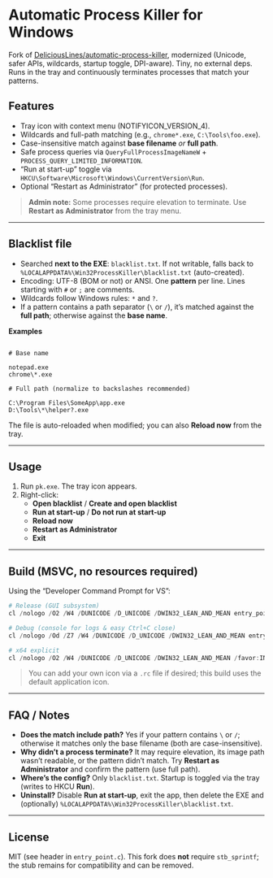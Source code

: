 # Automatic Process Killer for Windows

Fork of [DeliciousLines/automatic-process-killer](https://github.com/DeliciousLines/automatic-process-killer), modernized (Unicode, safer APIs, wildcards, startup toggle, DPI-aware). Tiny, no external deps. Runs in the tray and continuously terminates processes that match your patterns.

## Features
- Tray icon with context menu (NOTIFYICON_VERSION_4).
- Wildcards and full-path matching (e.g., `chrome*.exe`, `C:\Tools\foo.exe`).
- Case-insensitive match against **base filename** _or_ **full path**.
- Safe process queries via `QueryFullProcessImageNameW` + `PROCESS_QUERY_LIMITED_INFORMATION`.
- “Run at start-up” toggle via `HKCU\Software\Microsoft\Windows\CurrentVersion\Run`.
- Optional “Restart as Administrator” (for protected processes).

> **Admin note:** Some processes require elevation to terminate. Use **Restart as Administrator** from the tray menu.

---

## Blacklist file
- Searched **next to the EXE**: `blacklist.txt`. If not writable, falls back to  
  `%LOCALAPPDATA%\Win32ProcessKiller\blacklist.txt` (auto-created).
- Encoding: UTF-8 (BOM or not) or ANSI. One **pattern** per line. Lines starting with `#` or `;` are comments.
- Wildcards follow Windows rules: `*` and `?`.
- If a pattern contains a path separator (`\` or `/`), it’s matched against the **full path**; otherwise against the **base name**.

**Examples**
```

# Base name

notepad.exe
chrome\*.exe

# Full path (normalize to backslashes recommended)

C:\Program Files\SomeApp\app.exe
D:\Tools\*\helper?.exe

```

The file is auto-reloaded when modified; you can also **Reload now** from the tray.

---

## Usage
1. Run `pk.exe`. The tray icon appears.
2. Right-click:
   - **Open blacklist** / **Create and open blacklist**
   - **Run at start-up** / **Do not run at start-up**
   - **Reload now**
   - **Restart as Administrator**
   - **Exit**

---

## Build (MSVC, no resources required)
Using the “Developer Command Prompt for VS”:

```powershell
# Release (GUI subsystem)
cl /nologo /O2 /W4 /DUNICODE /D_UNICODE /DWIN32_LEAN_AND_MEAN entry_point.c /link /SUBSYSTEM:WINDOWS

# Debug (console for logs & easy Ctrl+C close)
cl /nologo /Od /Z7 /W4 /DUNICODE /D_UNICODE /DWIN32_LEAN_AND_MEAN entry_point.c

# x64 explicit
cl /nologo /O2 /W4 /DUNICODE /D_UNICODE /DWIN32_LEAN_AND_MEAN /favor:INTEL64 entry_point.c /link /SUBSYSTEM:WINDOWS
```

> You can add your own icon via a `.rc` file if desired; this build uses the default application icon.

---

## FAQ / Notes

* **Does the match include path?**
  Yes if your pattern contains `\` or `/`; otherwise it matches only the base filename (both are case-insensitive).
* **Why didn’t a process terminate?**
  It may require elevation, its image path wasn’t readable, or the pattern didn’t match. Try **Restart as Administrator** and confirm the pattern (use full path).
* **Where’s the config?**
  Only `blacklist.txt`. Startup is toggled via the tray (writes to HKCU **Run**).
* **Uninstall?**
  Disable **Run at start-up**, exit the app, then delete the EXE and (optionally)
  `%LOCALAPPDATA%\Win32ProcessKiller\blacklist.txt`.

---

## License

MIT (see header in `entry_point.c`).
This fork does **not** require `stb_sprintf`; the stub remains for compatibility and can be removed.

